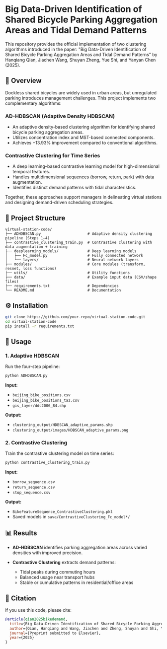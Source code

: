 # Big Data-Driven Identification of Shared Bicycle Parking Aggregation Areas and Tidal Demand Patterns

This repository provides the official implementation of two clustering algorithms introduced in the paper:
"Big Data-Driven Identification of Shared Bicycle Parking Aggregation Areas and Tidal Demand Patterns"
by Hanqiang Qian, Jiachen Wang, Shuyan Zheng, Yue Shi, and Yanyan Chen (2025).

## 📖 Overview

Dockless shared bicycles are widely used in urban areas, but unregulated parking introduces management challenges. This project implements two complementary algorithms:

### AD-HDBSCAN (Adaptive Density HDBSCAN)

- An adaptive density-based clustering algorithm for identifying shared bicycle parking aggregation areas.
- Utilizes concentration index and MST-based connected components.
- Achieves +13.93% improvement compared to conventional algorithms.

### Contrastive Clustering for Time Series

- A deep learning–based contrastive learning model for high-dimensional temporal features.
- Handles multidimensional sequences (borrow, return, park) with data augmentation.
- Identifies distinct demand patterns with tidal characteristics.

Together, these approaches support managers in delineating virtual stations and designing demand-driven scheduling strategies.

## 📂 Project Structure

```
virtual-station-code/
├── ADHDBSCAN.py                     # Adaptive density clustering pipeline (Steps 1–4)
├── contrastive_clustering_train.py  # Contrastive clustering with data augmentation + training
├── deeplearning_models/             # Deep learning models
│   ├── Fc_model.py                  # Fully connected network
│   └── layers/                      # Neural network layers
├── modules/                         # Core modules (transform, resnet, loss functions)
├── utils/                           # Utility functions
├── data/                            # Example input data (CSV/shape files)
├── requirements.txt                 # Dependencies
└── README.md                        # Documentation
```

## ⚙️ Installation

```bash
git clone https://github.com/your-repo/virtual-station-code.git
cd virtual-station-code
pip install -r requirements.txt
```

## 🚀 Usage

### 1. Adaptive HDBSCAN

Run the four-step pipeline:

```bash
python ADHDBSCAN.py
```

**Input:**
- `beijing_bike_positions.csv`
- `beijing_bike_positions_taz.csv`
- `gis_layer/ddc2006_84.shp`

**Output:**
- `clustering_output/HDBSCAN_adaptive_params.shp`
- `clustering_output/images/HDBSCAN_adaptive_params.png`

### 2. Contrastive Clustering

Train the contrastive clustering model on time series:

```bash
python contrastive_clustering_train.py
```

**Input:**
- `borrow_sequence.csv`
- `return_sequence.csv`
- `stop_sequence.csv`

**Output:**
- `BikeFeatureSequence_ContrastiveClustering.pkl`
- Saved models in `save/ContrastiveClustering_Fc_model*/`

## 📊 Results

- **AD-HDBSCAN** identifies parking aggregation areas across varied densities with improved precision.

- **Contrastive Clustering** extracts demand patterns:
  - Tidal peaks during commuting hours
  - Balanced usage near transport hubs
  - Stable or cumulative patterns in residential/office areas

## 📌 Citation

If you use this code, please cite:

```bibtex
@article{qian2025bikedemand,
  title={Big Data-Driven Identification of Shared Bicycle Parking Aggregation Areas and Tidal Demand Patterns},
  author={Qian, Hanqiang and Wang, Jiachen and Zheng, Shuyan and Shi, Yue and Chen, Yanyan},
  journal={Preprint submitted to Elsevier},
  year={2025}
}
``` 
